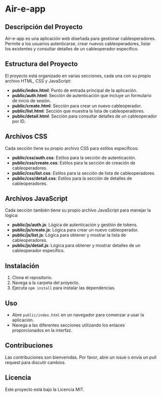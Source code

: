 # Air-e-app

## Descripción del Proyecto
Air-e-app es una aplicación web diseñada para gestionar cableoperadores. Permite a los usuarios autenticarse, crear nuevos cableoperadores, listar los existentes y consultar detalles de un cableoperador específico.

## Estructura del Proyecto
El proyecto está organizado en varias secciones, cada una con su propio archivo HTML, CSS y JavaScript:

- **public/index.html**: Punto de entrada principal de la aplicación.
- **public/auth.html**: Sección de autenticación que incluye un formulario de inicio de sesión.
- **public/create.html**: Sección para crear un nuevo cableoperador.
- **public/list.html**: Sección que muestra la lista de cableoperadores.
- **public/detail.html**: Sección para consultar detalles de un cableoperador por ID.

## Archivos CSS
Cada sección tiene su propio archivo CSS para estilos específicos:
- **public/css/auth.css**: Estilos para la sección de autenticación.
- **public/css/create.css**: Estilos para la sección de creación de cableoperadores.
- **public/css/list.css**: Estilos para la sección de lista de cableoperadores.
- **public/css/detail.css**: Estilos para la sección de detalles de cableoperadores.

## Archivos JavaScript
Cada sección también tiene su propio archivo JavaScript para manejar la lógica:
- **public/js/auth.js**: Lógica de autenticación y gestión de tokens.
- **public/js/create.js**: Lógica para crear un nuevo cableoperador.
- **public/js/list.js**: Lógica para obtener y mostrar la lista de cableoperadores.
- **public/js/detail.js**: Lógica para obtener y mostrar detalles de un cableoperador específico.

## Instalación
1. Clona el repositorio.
2. Navega a la carpeta del proyecto.
3. Ejecuta `npm install` para instalar las dependencias.

## Uso
- Abre `public/index.html` en un navegador para comenzar a usar la aplicación.
- Navega a las diferentes secciones utilizando los enlaces proporcionados en la interfaz.

## Contribuciones
Las contribuciones son bienvenidas. Por favor, abre un issue o envía un pull request para discutir cambios.

## Licencia
Este proyecto está bajo la Licencia MIT.